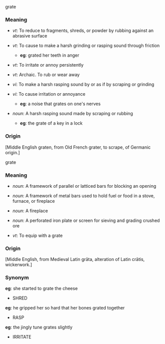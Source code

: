 grate
### Meaning
+ _vt_: To reduce to fragments, shreds, or powder by rubbing against an abrasive surface
+ _vt_: To cause to make a harsh grinding or rasping sound through friction
    + __eg__: grated her teeth in anger
+ _vt_: To irritate or annoy persistently
+ _vt_: Archaic. To rub or wear away

+ _vi_: To make a harsh rasping sound by or as if by scraping or grinding
+ _vi_: To cause irritation or annoyance
    + __eg__: a noise that grates on one's nerves

+ _noun_: A harsh rasping sound made by scraping or rubbing
    + __eg__: the grate of a key in a lock

### Origin

[Middle English graten, from Old French grater, to scrape, of Germanic origin.]

grate
### Meaning
+ _noun_: A framework of parallel or latticed bars for blocking an opening
+ _noun_: A framework of metal bars used to hold fuel or food in a stove, furnace, or fireplace
+ _noun_: A fireplace
+ _noun_: A perforated iron plate or screen for sieving and grading crushed ore

+ _vt_: To equip with a grate

### Origin

[Middle English, from Medieval Latin grāta, alteration of Latin crātis, wickerwork.]

### Synonym

__eg__: she started to grate the cheese

+ SHRED

__eg__: he gripped her so hard that her bones grated together

+ RASP

__eg__: the jingly tune grates slightly

+ IRRITATE


